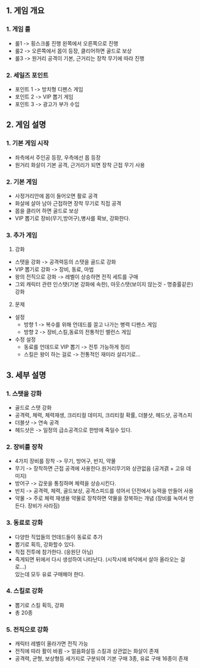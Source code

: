## 1. 게임 개요
### 1. 게임 룰
  - 룰1 -> 횡스크롤 진행 왼쪽에서 오른쪽으로 진행
  - 룰2 -> 오른쪽에서 몹이 등장, 클리어하면 골드로 보상  
  - 룰3 -> 원거리 공격이 기본, 근거리는 장착 무기에 따라 진행

### 2. 세일즈 포인트
  - 포인트 1 -> 방치형 디펜스 게임
  - 포인트 2 -> VIP 뽑기 게임
  - 포인트 3 -> 광고가 부가 수입

## 2. 게임 설명
### 1. 기본 게임 시작
  - 좌측에서 주인공 등장, 우측에선 몹 등장 
  - 원거리 화살이 기본 공격, 근거리가 되면 장착 근접 무기 사용   

### 2. 기본 게임
  - 사정거리안에 몹이 들어오면 활로 공격
  - 화살에 살아 남아 근접하면 장착 무기로 직접 공격
  - 몹을 클리어 하면 골드로 보상   
  - VIP 뽑기로 장비(무기,방어구),병사를 확보, 강화한다.

### 3. 추가 게임
1) 강화
  - 스탯을 강화 -> 공격력등의 스탯을 골드로 강화
  - VIP 뽑기로 강화 -> 장비, 동료, 마법 
  - 왕의 전직으로 강화 -> 레벨이 상승하면 전직 세트를 구매
  - 그외 캐릭터 관련 인스탯(기본 강화에 속한), 아웃스탯(보이지 않는것 - 명중률같은) 강화
2) 문제
  - 설정
    - 방향 1 -> 복수를 위해 언데드를 끌고 나가는 병력 디펜스 게임 
    - 방향 2 -> 장비,스킬,동료의 전통적인 밸런스 게임 
  - 수정 설정
    - 동료를 언데드로 VIP 뽑기 -> 전투 가능하게 정리
    - 스킬은 왕이 하는 걸로 -> 전통적인 재미라 살리기로...  

## 3. 세부 설명
### 1. 스탯을 강화
  - 골드로 스탯 강화
  - 공격력, 체력, 체력재생, 크리티컬 데미지, 크리티컬 확률, 더블샷, 헤드샷, 공격스피
  - 더블샷 -> 연속 공격
  - 헤드샷은 -> 일정의 급소공격으로 한방에 죽일수 있다.
   
### 2. 장비를 장착
  - 4가지 장비를 장착 -> 무기, 방어구, 반지, 약물
  - 무기 -> 장착하면 근접 공격에 사용한다.원거리무기와 상관없음 (공겨겱 + 고유 데미지)
  - 방어구 -> 갑옷을 통칭하며 체력을 상승시킨다.
  - 반지 -> 공격력, 체력, 골드보상, 공격스피드를 섞어서 던전에서 능력을 만들어 사용
  - 약물 -> 주로 체력 재생용 약물로 장착하면 약물을 장복하는 개념 (장비를 녹여서 만든다. 장비가 사라짐)

### 3. 동료로 강화
  - 다양한 직업들의 언데드들이 동료로 추가 
  - 뽑기로 획득, 강화할수 있다.
  - 직접 전투에 참가한다. (응원단 아님)
  - 죽게되면 뒤에서 다시 생성하여 나타난다. (시작시에 바닥에서 살아 올라오는 걸로...)     
   있는데 모두 유료 구매해야 한다.

### 4. 스킬로 강화
  - 뽑기로 스킬 획득, 강화
  - 총 20종

### 5. 전직으로 강화
  - 캐릭터 레벨이 올라가면 전직 가능
  - 전직에 따라 활이 바뀜 -> 얼음화살등 스킬과 상관없는 화살이 존재
  - 공격력, 균형, 보상형등 세가지로 구분되여 기본 구매 3종, 유료 구매 16종이 존재
